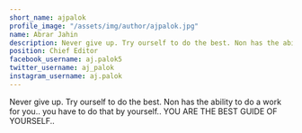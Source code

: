 ```yaml
---
short_name: ajpalok
profile_image: "/assets/img/author/ajpalok.jpg"
name: Abrar Jahin
description: Never give up. Try ourself to do the best. Non has the ability to do a work for you.. you have to do that by yourself.. YOU ARE THE BEST GUIDE OF YOURSELF.. 
position: Chief Editor
facebook_username: aj.palok5
twitter_username: aj_palok
instagram_username: aj.palok
---
```


Never give up. Try ourself to do the best. Non has the ability to do a work for you.. you have to do that by yourself.. YOU ARE THE BEST GUIDE OF YOURSELF.. 
